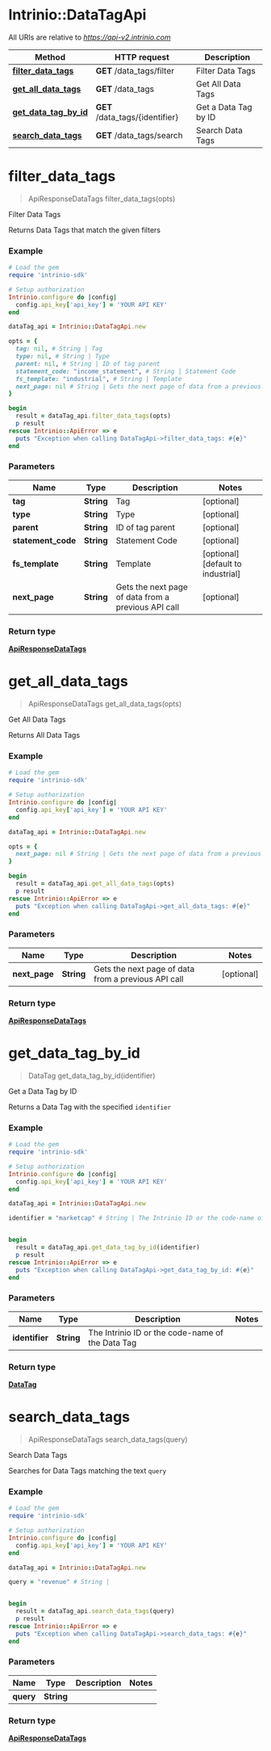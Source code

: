 # Intrinio::DataTagApi

All URIs are relative to *https://api-v2.intrinio.com*

Method | HTTP request | Description
------------- | ------------- | -------------
[**filter_data_tags**](DataTagApi.md#filter_data_tags) | **GET** /data_tags/filter | Filter Data Tags
[**get_all_data_tags**](DataTagApi.md#get_all_data_tags) | **GET** /data_tags | Get All Data Tags
[**get_data_tag_by_id**](DataTagApi.md#get_data_tag_by_id) | **GET** /data_tags/{identifier} | Get a Data Tag by ID
[**search_data_tags**](DataTagApi.md#search_data_tags) | **GET** /data_tags/search | Search Data Tags


# **filter_data_tags**
> ApiResponseDataTags filter_data_tags(opts)

Filter Data Tags

Returns Data Tags that match the given filters

### Example
```ruby
# Load the gem
require 'intrinio-sdk'

# Setup authorization
Intrinio.configure do |config|
  config.api_key['api_key'] = 'YOUR API KEY'
end

dataTag_api = Intrinio::DataTagApi.new

opts = { 
  tag: nil, # String | Tag
  type: nil, # String | Type
  parent: nil, # String | ID of tag parent
  statement_code: "income_statement", # String | Statement Code
  fs_template: "industrial", # String | Template
  next_page: nil # String | Gets the next page of data from a previous API call
}

begin
  result = dataTag_api.filter_data_tags(opts)
  p result
rescue Intrinio::ApiError => e
  puts "Exception when calling DataTagApi->filter_data_tags: #{e}"
end
```

### Parameters

Name | Type | Description  | Notes
------------- | ------------- | ------------- | -------------
 **tag** | **String**| Tag | [optional] 
 **type** | **String**| Type | [optional] 
 **parent** | **String**| ID of tag parent | [optional] 
 **statement_code** | **String**| Statement Code | [optional] 
 **fs_template** | **String**| Template | [optional] [default to industrial]
 **next_page** | **String**| Gets the next page of data from a previous API call | [optional] 

### Return type

[**ApiResponseDataTags**](ApiResponseDataTags.md)

# **get_all_data_tags**
> ApiResponseDataTags get_all_data_tags(opts)

Get All Data Tags

Returns All Data Tags

### Example
```ruby
# Load the gem
require 'intrinio-sdk'

# Setup authorization
Intrinio.configure do |config|
  config.api_key['api_key'] = 'YOUR API KEY'
end

dataTag_api = Intrinio::DataTagApi.new

opts = { 
  next_page: nil # String | Gets the next page of data from a previous API call
}

begin
  result = dataTag_api.get_all_data_tags(opts)
  p result
rescue Intrinio::ApiError => e
  puts "Exception when calling DataTagApi->get_all_data_tags: #{e}"
end
```

### Parameters

Name | Type | Description  | Notes
------------- | ------------- | ------------- | -------------
 **next_page** | **String**| Gets the next page of data from a previous API call | [optional] 

### Return type

[**ApiResponseDataTags**](ApiResponseDataTags.md)

# **get_data_tag_by_id**
> DataTag get_data_tag_by_id(identifier)

Get a Data Tag by ID

Returns a Data Tag with the specified `identifier`

### Example
```ruby
# Load the gem
require 'intrinio-sdk'

# Setup authorization
Intrinio.configure do |config|
  config.api_key['api_key'] = 'YOUR API KEY'
end

dataTag_api = Intrinio::DataTagApi.new

identifier = "marketcap" # String | The Intrinio ID or the code-name of the Data Tag


begin
  result = dataTag_api.get_data_tag_by_id(identifier)
  p result
rescue Intrinio::ApiError => e
  puts "Exception when calling DataTagApi->get_data_tag_by_id: #{e}"
end
```

### Parameters

Name | Type | Description  | Notes
------------- | ------------- | ------------- | -------------
 **identifier** | **String**| The Intrinio ID or the code-name of the Data Tag | 

### Return type

[**DataTag**](DataTag.md)

# **search_data_tags**
> ApiResponseDataTags search_data_tags(query)

Search Data Tags

Searches for Data Tags matching the text `query`

### Example
```ruby
# Load the gem
require 'intrinio-sdk'

# Setup authorization
Intrinio.configure do |config|
  config.api_key['api_key'] = 'YOUR API KEY'
end

dataTag_api = Intrinio::DataTagApi.new

query = "revenue" # String | 


begin
  result = dataTag_api.search_data_tags(query)
  p result
rescue Intrinio::ApiError => e
  puts "Exception when calling DataTagApi->search_data_tags: #{e}"
end
```

### Parameters

Name | Type | Description  | Notes
------------- | ------------- | ------------- | -------------
 **query** | **String**|  | 

### Return type

[**ApiResponseDataTags**](ApiResponseDataTags.md)

